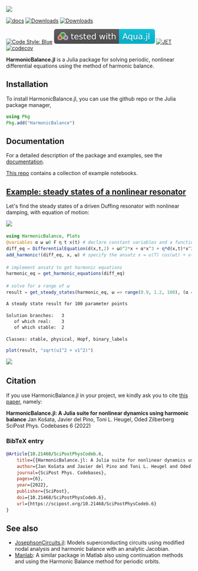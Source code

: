 <img src="./logo.png" width="750" align="top">

[![docs](https://img.shields.io/badge/docs-online-blue.svg)](https://quantumengineeredsystems.github.io/HarmonicBalance.jl/)
[![Downloads](https://img.shields.io/badge/dynamic/json?url=http%3A%2F%2Fjuliapkgstats.com%2Fapi%2Fv1%2Ftotal_downloads%2FHarmonicBalance&query=total_requests&label=Downloads)](https://juliapkgstats.com/pkg/HarmonicBalance)
[![Downloads](https://img.shields.io/badge/dynamic/json?url=http%3A%2F%2Fjuliapkgstats.com%2Fapi%2Fv1%2Fmonthly_downloads%2FHarmonicBalance&query=total_requests&suffix=%2Fmonth&label=Downloads)](https://juliapkgstats.com/pkg/HarmonicBalance)

[![Code Style: Blue](https://img.shields.io/badge/code%20style-blue-4495d1.svg)](https://github.com/invenia/BlueStyle)
[![Aqua QA](https://raw.githubusercontent.com/JuliaTesting/Aqua.jl/master/badge.svg)](https://github.com/JuliaTesting/Aqua.jl)
[![JET](https://img.shields.io/badge/%E2%9C%88%EF%B8%8F%20tested%20with%20-%20JET.jl%20-%20red)](https://github.com/aviatesk/JET.jl)
[![codecov](https://codecov.io/gh/QuantumEngineeredSystems/HarmonicBalance.jl/branch/master/graph/badge.svg)](https://codecov.io/gh/QuantumEngineeredSystems/HarmonicBalance.jl)


**HarmonicBalance.jl** is a Julia package for solving periodic, nonlinear differential equations using the method of harmonic balance.

## Installation

To install HarmonicBalance.jl, you can use the github repo or the Julia package manager,
```julia
using Pkg
Pkg.add("HarmonicBalance")
```

## Documentation

For a detailed description of the package and examples, see the [documentation](https://quantumengineeredsystems.github.io/HarmonicBalance.jl).

[This repo](https://github.com/quantumengineeredsystems/HarmonicBalance-notebooks) contains a collection of example notebooks.

## [Example: steady states of a nonlinear resonator](https://quantumengineeredsystems.github.io/HarmonicBalance.jl/dev/tutorials/steady_states)
Let's find the steady states of a driven Duffing resonator with nonlinear damping, with equation of motion:

<img src="/docs/images/github_readme_eq.png" width="450">

```julia
using HarmonicBalance, Plots
@variables α ω ω0 F η t x(t) # declare constant variables and a function x(t)
diff_eq = DifferentialEquation(d(x,t,2) + ω0^2*x + α*x^3 + η*d(x,t)*x^2 ~ F*cos(ω*t), x)
add_harmonic!(diff_eq, x, ω) # specify the ansatz x = u(T) cos(ωt) + v(T) sin(ωt)

# implement ansatz to get harmonic equations
harmonic_eq = get_harmonic_equations(diff_eq)

# solve for a range of ω
result = get_steady_states(harmonic_eq, ω => range(0.9, 1.2, 100), (α => 1., ω0 => 1.0, F => 0.01, η => 0.1))
```
```
A steady state result for 100 parameter points

Solution branches:   3
   of which real:    3
   of which stable:  2

Classes: stable, physical, Hopf, binary_labels
```

```julia
plot(result, "sqrt(u1^2 + v1^2)")
```

<img src="/docs/images/github_readme_plot.png">

## Citation

If you use HarmonicBalance.jl in your project, we kindly ask you to cite [this paper](https://scipost.org/SciPostPhysCodeb.6), namely:

**HarmonicBalance.jl: A Julia suite for nonlinear dynamics using harmonic balance**
Jan Košata, Javier del Pino, Toni L. Heugel, Oded Zilberberg
SciPost Phys. Codebases 6 (2022) 

### BibTeX entry

```bibtex
@Article{10.21468/SciPostPhysCodeb.6,
    title={{HarmonicBalance.jl: A Julia suite for nonlinear dynamics using harmonic balance}},
    author={Jan Košata and Javier del Pino and Toni L. Heugel and Oded Zilberberg},
    journal={SciPost Phys. Codebases},
    pages={6},
    year={2022},
    publisher={SciPost},
    doi={10.21468/SciPostPhysCodeb.6},
    url={https://scipost.org/10.21468/SciPostPhysCodeb.6}
}
```

## See also

- [JosephsonCircuits.jl](https://github.com/kpobrien/JosephsonCircuits.jl): Models superconducting circuits using modified nodal analysis and harmonic balance with an analytic Jacobian.
- [Manlab](https://manlab.lma.cnrs-mrs.fr/spip/): A similar package in Matlab also using continuation methods and using the Harmonic Balance method for periodic orbits.
